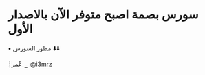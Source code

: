 # سورس بصمة اصبح متوفر الآن بالاصدار الأول


• مطور السورس ⬇️⬇️

[┊عُمر ‿ @i3mrz](https://t.me/i3mrz)

